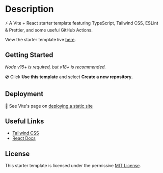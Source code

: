 # Description

⚡ A Vite + React starter template featuring TypeScript, Tailwind CSS, ESLint & Prettier, and some useful GitHub Actions.

View the starter template live [here](https://moovite.onrender.com).

## Getting Started

*Node v16+ is required, but v18+ is recommended.*

💿 Click **Use this template** and select **Create a new repository**.

## Deployment

🚀 See Vite's page on [deploying a static site](https://vitejs.dev/guide/static-deploy.html)

## Useful Links

-   [Tailwind CSS](https://tailwindcss.com/docs/installation)
-   [React Docs](https://beta.reactjs.org/)

## License

This starter template is licensed under the permissive [MIT License](https://github.com/mooship/mooship-vite/blob/main/LICENSE).
